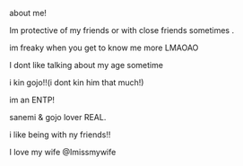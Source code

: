 about me! 

Im protective of my friends or with close friends sometimes .

im freaky when you get to know me more LMAOAO

I dont like talking about my age sometime

i kin gojo!!(i dont kin him that much!) 

im an ENTP! 

sanemi & gojo lover REAL. 

i like being with ny friends!! 

I love my wife @Imissmywife
